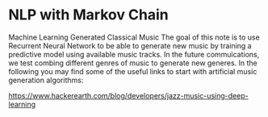 # NLP with Markov Chain
Machine Learning Generated Classical Music
The goal of this note is to use Recurrent Neural Network to be able to generate new music by training a predictive model using available music tracks. In the future commuications, we test combing different genres of music to generate new generes. In the following you may find some of the useful links to start with artificial music generation algorithms:

https://www.hackerearth.com/blog/developers/jazz-music-using-deep-learning
